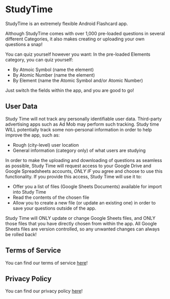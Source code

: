 # StudyTime

StudyTime is an extremely flexible Android Flashcard app. 

Although StudyTime comes with over 1,000 pre-loaded questions in several different Categories, it also makes creating or uploading your own questions a snap!

You can quiz yourself however you want: In the pre-loaded Elements category, you can quiz yourself:
- By Atmoic Symbol (name the element)
- By Atomic Number (name the element)
- By Element (name the Atomic Symbol and/or Atomic Number)

Just switch the fields within the app, and you are good to go!

## User Data

Study Time will not track any personally identifiable user data. Third-party advertising apps such as Ad Mob may perform such tracking. Study time WILL potentially track some non-personal information in order to help improve the app, such as:
- Rough (city-level) user location
- General information (category only) of what users are studying

In order to make the uploading and downloading of questions as seamless as possible, Study Time will request access to your Google Drive and Google Spreadsheets accounts, *ONLY IF* you agree and choose to use this functionality. 
If you provide this access, Study Time will use it to:
- Offer you a list of files (Google Sheets Documents) available for import into Study Time
- Read the contents of the chosen file
- Allow you to create a new file (or update an existing one) in order to save your questions outside of the app.

Study Time will ONLY update or change Google Sheets files, and ONLY those files that you have directly chosen from within the app. All Google Sheets files are version controlled, so any unwanted changes can always be rolled back!

## Terms of Service
You can find our terms of service <a href="https://braultomatic.github.io/studytime/tos">here</a>!

## Privacy Policy

You can find our privacy policy  <a href="https://braultomatic.github.io/studytime/privacy">here</a>!